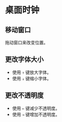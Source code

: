 # 桌面时钟

## 移动窗口
拖动窗口来改变位置。

## 更改字体大小
- 使用 `↑` 键放大字体。
- 使用 `↓` 键缩小字体。

## 更改不透明度
- 使用 `←` 键减少不透明度。
- 使用 `→` 键增加不透明度。
